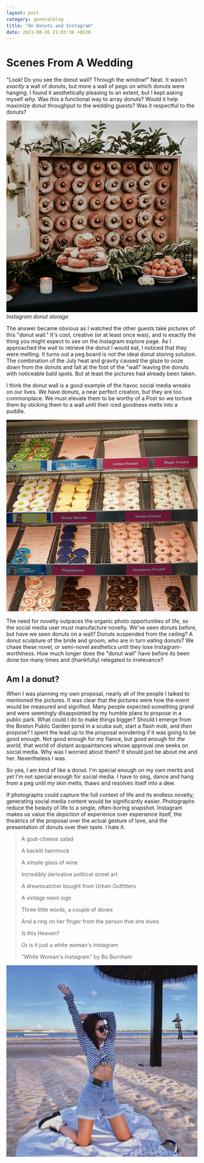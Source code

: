 ```yaml
---
layout: post
category: generalblog
title: "On Donuts and Instagram"
date: 2021-08-26 21:03:36 +0530
---
```


# Scenes From A Wedding

"Look! Do you see the donut wall? Through the window!" Neat. It wasn't _exactly_ a wall of donuts, but more a wall of pegs on which donuts were hanging. I found it aesthetically pleasing to an extent, but I kept asking myself _why._ Was this a functional way to array donuts? Would it help maximize donut throughput to the wedding guests? Was it respectful to the donuts?

![Instagram donut storage](/assets/donut_wall.png)
_Instagram donut storage_

The answer became obvious as I watched the other guests take pictures of this "donut wall." It's cool, creative (or at least once was), and is exactly the thing you might expect to see on the Instagram explore page. As I approached the wall to retrieve the donut I would eat, I noticed that they were melting. It turns out a peg board is not the ideal donut storing solution. The combination of the July heat and gravity caused the glaze to ooze down from the donuts and fall at the foot of the "wall" leaving the donuts with noticeable bald spots. But at least the pictures had already been taken.

I think the donut wall is a good example of the havoc social media wreaks on our lives. We have donuts, a near perfect creation, but they are too commonplace. We must elevate them to be worthy of a Post so we torture them by sticking them to a wall until their iced goodness melts into a puddle.

![Standard donut storage, Dunkin' Donuts](/assets/conventional_donuts.png)

The need for novelty outpaces the organic photo opportunities of life, so the social media user must manufacture novelty. We've seen donuts before, but have we seen donuts on a wall? Donuts suspended from the ceiling? A donut sculpture of the bride and groom, who are in turn eating donuts? We chase these novel, or semi-novel aesthetics until they lose Instagram-worthiness. How much longer does the "donut wall" have before its been done too many times and (thankfully) relegated to irrelevance?

## Am I a donut?

When I was planning my own proposal, nearly all of the people I talked to mentioned the pictures. It was clear that the pictures were how the event would be measured and signified. Many people expected something grand and were seemingly disappointed by my humble plans to propose in a public park. What could I do to make things bigger? Should I emerge from the Boston Public Garden pond in a scuba suit, start a flash mob, and _then_ propose? I spent the lead up to the proposal wondering if it was going to be good enough. Not good enough for my fiance, but good enough for _the world,_ that world of distant acquaintances whose approval one seeks on social media. Why was I worried about them? It should just be about me and her. Nevertheless I was.

So yea, I am kind of like a donut. I'm special enough on my own merits and yet I'm not special enough for social media. I have to sing, dance and hang from a peg until my skin melts, thaws and resolves itself into a dew.

If photographs could capture the full context of life and its endless novelty, generating social media content would be significantly easier. Photographs reduce the beauty of life to a single, often-boring snapshot. Instagram makes us value the _depiction_ of experience over experience itself, the theatrics of the proposal over the actual gesture of love, and the presentation of donuts over their taste. I hate it.

> A goat-cheese salad
>
> A backlit hammock
>
> A simple glass of wine
>
> Incredibly derivative political street art
>
> A dreamcatcher bought from Urban Outfitters
>
> A vintage neon sign
>
> Three little words, a couple of doves
>
> And a ring on her finger from the person that she loves
>
> Is this Heaven?
>
> Or is it just a white woman's instagram
>
> "White Woman's Instagram" by Bo Burnham

![A "novel" (unnatural) pose](/assets/basic_girl.png)
